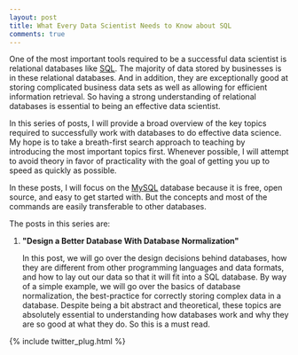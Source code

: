 ```yaml
---
layout: post
title: What Every Data Scientist Needs to Know about SQL
comments: true
---
```


One of the most important tools required to be a successful data
scientist is relational databases like
[SQL](http://en.wikipedia.org/wiki/SQL).  The majority of data
stored by businesses is in these relational databases. And in
addition, they are exceptionally good at storing complicated business
data sets as well as allowing for efficient information retrieval.
So having a strong understanding of relational databases is essential
to being an effective data scientist.

In this series of posts, I will provide a broad overview of the key
topics required to successfully work with databases to do effective
data science. My hope is to take a breath-first search approach to
teaching by introducing the most important topics first.  Whenever
possible, I will attempt to avoid theory in favor of practicality
with the goal of getting you up to speed as quickly as possible.

In these posts, I will focus on the [MySQL](http://www.mysql.com/)
database because it is free, open source, and easy to get started
with. But the concepts and most of the commands are easily transferable
to other databases.

The posts in this series are:

1. **"Design a Better Database With Database Normalization"**

   In this post, we will go over the design decisions behind
   databases, how they are different from other programming languages
   and data formats, and how to lay out our data so that it will
   fit into a SQL database.  By way of a simple example, we will
   go over the basics of database normalization, the best-practice
   for correctly storing complex data in a database.  Despite being
   a bit abstract and theoretical, these topics are absolutely
   essential to understanding how databases work and why they are
   so good at what they do. So this is a must read.

<!--

2. **"How to Query in SQL With the SELECT Statement"**

   In this post, we will go over the basics of querying data from
   a database. Using the example from above, I will work through
   successively harder queries show how the simple operations can
   be used to ask complicated questions.

3. **"Indexing in SQL for the Rest of Us"**

4. **"How to Handle Missing Data in SQL Using NULL Values"**

-->



{% include twitter_plug.html %}
